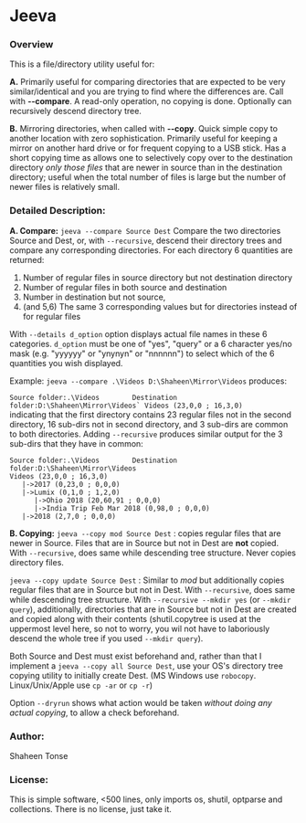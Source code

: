 # Jeeva

### Overview
This is a file/directory utility useful for:

**A.** Primarily useful for comparing directories that are expected to be very similar/identical and you are trying to find where the differences are. Call with **--compare**. A read-only operation, no copying is done. Optionally can recursively descend directory tree.


**B.** Mirroring directories, when called with **--copy**. Quick simple copy to another location with zero sophistication. Primarily useful for keeping a mirror on another hard drive or for frequent copying to a USB stick. Has a short copying time as allows one to selectively copy over to the destination directory *only those files* that are newer in source than in the destination directory; useful when the total number of files is large but the number of newer files is relatively small. 


### Detailed Description:
**A. Compare:**
`jeeva --compare Source Dest`  Compare the two directories Source and Dest, or, with `--recursive`, descend their directory trees and compare any corresponding directories. For each directory 6 quantities are returned:
   1. Number of regular files in source directory but not destination directory
   2. Number of regular files in both source and destination
   3. Number in destination but not source, 
   4. (and 5,6) The same 3 corresponding values but for directories instead of for regular files

With `--details d_option` option displays actual file names in these 6 categories. `d_option` must be one of "yes", "query" or a 6 character yes/no mask (e.g. "yyyyyy" or "ynynyn" or "nnnnnn") to select which of the 6 quantities you wish displayed.

Example: `jeeva --compare .\Videos D:\Shaheen\Mirror\Videos` produces:

```Source folder:.\Videos        Destination folder:D:\Shaheen\Mirror\Videos`
Videos (23,0,0 ; 16,3,0)```  
indicating that the first directory contains 23 regular files not in the second directory, 16 sub-dirs not in second directory, and 3 sub-dirs are common to both directories.
Adding `--recursive` produces similar output for the 3 sub-dirs that they have in common:  
```
Source folder:.\Videos        Destination folder:D:\Shaheen\Mirror\Videos
Videos (23,0,0 ; 16,3,0)
   |->2017 (0,23,0 ; 0,0,0)
   |->Lumix (0,1,0 ; 1,2,0)
      |->Ohio 2018 (20,60,91 ; 0,0,0)
      |->India Trip Feb Mar 2018 (0,98,0 ; 0,0,0)
   |->2018 (2,7,0 ; 0,0,0)

```

**B. Copying:**
`jeeva --copy mod Source Dest`  : copies regular files that are newer in Source. Files that are in Source but not in Dest are **not** copied. With `--recursive`, does same while descending tree structure. Never copies directory files.

`jeeva --copy update Source Dest` : Similar to *mod* but additionally copies regular files that are in Source but not in Dest.  With `--recursive`, does same while descending tree structure. With `--recursive --mkdir yes` (or `--mkdir query`), additionally, directories that are in Source but not in Dest are created and copied along with their contents (shutil.copytree is used at the uppermost level here, so not to worry, you wil not have to laboriously descend the whole tree if you used `--mkdir query`).

Both Source and Dest must exist beforehand and, rather than that I implement a `jeeva --copy all Source Dest`, use your OS's directory tree copying utility to initially create Dest. (MS Windows use `robocopy`. Linux/Unix/Apple use `cp -ar` or `cp -r`)

Option `--dryrun` shows what action would be taken *without doing any actual copying*, to allow a check beforehand.

### Author:
Shaheen Tonse
### License:
This is simple software, <500 lines, only imports os, shutil, optparse and collections. There is no license, just take it.
